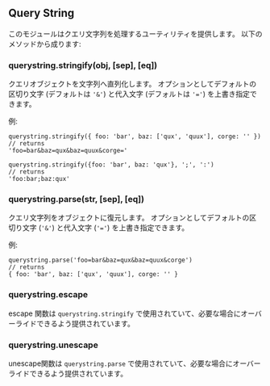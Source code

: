 ## Query String

<!--

This module provides utilities for dealing with query strings.
It provides the following methods:

-->
このモジュールはクエリ文字列を処理するユーティリティを提供します。 以下のメソッドから成ります:

### querystring.stringify(obj, [sep], [eq])

<!--

Serialize an object to a query string.
Optionally override the default separator (`'&'`) and assignment (`'='`)
characters.

-->
クエリオブジェクトを文字列へ直列化します。
オプションとしてデフォルトの区切り文字 (デフォルトは `'&'`) と代入文字
(デフォルトは `'='`) を上書き指定できます。

<!--

Example:

-->
例:

    querystring.stringify({ foo: 'bar', baz: ['qux', 'quux'], corge: '' })
    // returns
    'foo=bar&baz=qux&baz=quux&corge='

    querystring.stringify({foo: 'bar', baz: 'qux'}, ';', ':')
    // returns
    'foo:bar;baz:qux'

### querystring.parse(str, [sep], [eq])

<!--

Deserialize a query string to an object.
Optionally override the default separator (`'&'`) and assignment (`'='`)
characters.

-->
クエリ文字列をオブジェクトに復元します。
オプションとしてデフォルトの区切り文字 (`'&'`) と代入文字 (`'='`)
を上書き指定できます。

<!--

Example:

-->
例:

    querystring.parse('foo=bar&baz=qux&baz=quux&corge')
    // returns
    { foo: 'bar', baz: ['qux', 'quux'], corge: '' }

### querystring.escape

<!--

The escape function used by `querystring.stringify`,
provided so that it could be overridden if necessary.

-->
escape 関数は `querystring.stringify` で使用されていて、必要な場合にオーバーライドできるよう提供されています。

### querystring.unescape

<!--

The unescape function used by `querystring.parse`,
provided so that it could be overridden if necessary.

-->
unescape関数は `querystring.parse` で使用されていて、必要な場合にオーバーライドできるよう提供されています。
